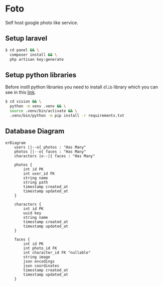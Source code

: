 # Foto
Self host google photo like service.


## Setup laravel
```bash
$ cd panel && \
  composer install && \
  php artisan key:generate
```

## Setup python libraries
Before instll python libraries you need to install `dlib` library which you can see in this [link](https://gist.github.com/ageitgey/629d75c1baac34dfa5ca2a1928a7aeaf).
```bash
$ cd vision && \
  python -m venv .venv && \
  source .venv/bin/activate && \
  .venv/bin/python -m pip install -r requirements.txt
```

## Database Diagram
```mermaid
erDiagram
    users ||--o{ photos : "Has Many"
    photos ||--o{ faces : "Has Many"
    characters |o--|{ faces : "Has Many"

    photos {
        int id PK
        int user_id FK
        string name
        string path
        timestamp created_at
        timestamp updated_at
    }

    characters {
        int id PK
        uuid key
        string name
        timestamp created_at
        timestamp updated_at
    }

    faces {
        int id PK
        int photo_id FK
        int character_id FK "nullable"
        string image
        json encodings
        json coordinates
        timestamp created_at
        timestamp updated_at
    }
```